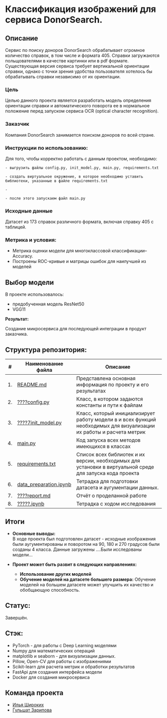 # Классификация изображений для сервиса DonorSearch.


## Описание
Сервис по поиску доноров DonorSearch обрабатывает огромное количество справок, в том числе и формата 405. Справки загружаются польщователями в качестве картинки или в pdf формате. Существующая версия сервиса требует вертикальной ориентации справки, однако с точки зрения удобства пользователя хотелось бы обрабатывать справки независимо от их ориентации.


### Цель

Целью данного проекта является разработать модель определения ориентации справки и автоматического поворота ее в нормальное положение перед запуском сервиса OCR (optical character recognition).

### Заказчик

Компания DonorSearch занимается поиском доноров по всей стране.


### **Инструкции по использованию:**
Для того, чтобы корректно работать с данным проектом, необходимо:
```
- выгрузить файлы config.py, init_model.py, main.py, requirements.txt

- создать виртуальное окружение, в которое необходимо уставить библиотеки, указанные в файле requirements.txt

- 

- после этого запускаем файл main.py
```

### Исходные данные

 Датасет из 173 справок различного формата, включая справку 405 с таблицей.

### Метрика и условия: 
- Метрика оценки модели для многоклассовой классификации– Accuracy.
- Построены ROC-кривые и матрицы ошибок для наилучшей из моделей




## Выбор модели

В проекте использовалось:
- предобученная модель ResNet50
- VGG11

**Результат:**

Создание микросервиса для последующей интеграции в продукт заказчика. 

## Структура репозитория:

| #    | Наименование файла                | Описание   |
| ---- | ------------------------------------------------------------ | ------------------------------------------------------------ |
| 1.   | [README.md](https://github.com/IliaShi/donor_search/blob/main/README.md) | Представлена основная информация по проекту и его результатах   |
| 2.   | [????config.py](link) | Класс, в котором задаются константы и пути к файлам   |
| 3.   | [????7init_model.py](link) | Класс, который инициализирует работу модели в и всех функций необходимых для визуализации их работы и расчета метрик   |
| 4.   | [main.py](link) | Код запуска всех методов имеющихся в классах    |
| 5.   | [requirements.txt](https://github.com/IliaShi/donor_search/blob/main/requirements.txt) | Список всех библиотек и их версии, необходимых для установки в виртуальной среде для запуска кода проекта   |
| 6.   | [data_preparation.ipynb](https://github.com/IliaShi/donor_search/blob/main/data_preparation.ipynb) | Тетрадка для подготовки датасета и аугументации данных.
| 7.   | [????report.md](link) | Отчёт о проделанной работе |
| 8.   | [?????.ipynb](link) | Тетрадка с ходом исследования |

## Итоги

* **Основные выводы:**  
В ходе проекта был подготовлен датасет - исходные изображения были аугументированы и поворотом на 90, 180 и 270 градусов были созданы 4 класса. Данные загружены ....Были исследованы модели...

* **Проект может быть развит в следующих направлениях:**
   * **Использование других моделей** 
   * **Обучение моделей на датасете большего размера:**  Обучение моделей на большем датасете может улучшить их качество и обобщающую способность.



## Cтатус: 
Завершён.

## Стэк:
- PyTorch - для работы с Deep Learning моделями
- Numpy для математических операций
- matplotlib и seaborn - для визуализации данных.
- Pillow, Open-CV для работы с изображениями
- Scikit-learn для расчета метрик и обработки результатов
- FastApi для создания интерфейса модели
- Docker для создания микросервиса

## Команда проекта
- [Илья Широких](https://github.com/IliaShi)
- [Гульшат Зарипова](https://github.com/gulshart)

